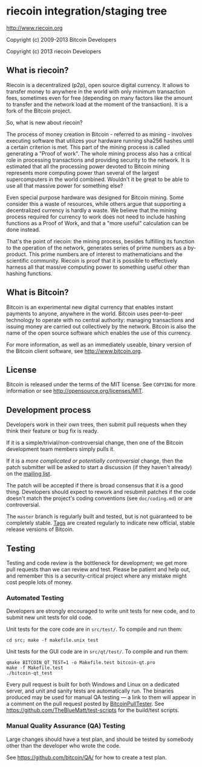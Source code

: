 riecoin integration/staging tree
================================

http://www.riecoin.org

Copyright (c) 2009-2013 Bitcoin Developers

Copyright (c) 2013 riecoin Developers

What is riecoin?
----------------
Riecoin is a decentralized (p2p), open source digital currency. It allows to transfer money to anywhere in the world with only minimum transaction fees, sometimes even for free (depending on many factors like the amount to transfer and the network load at the moment of the transaction). It is a fork of the Bitcoin project.

So, what is new about riecoin?

The process of money creation in Bitcoin - referred to as mining - involves executing software that utilizes your hardware running sha256 hashes until a certain criterion is met. This part of the mining process is called generating a "Proof of work". The whole mining process also has a critical role in processing transactions and providing security to the network. It is estimated that all the processing power devoted to Bitcoin mining represents more computing power than several of the largest supercomputers in the world combined. Wouldn't it be great to be able to use all that massive power for something else?

Even special purpose hardware was designed for Bitcoin mining. Some consider this a waste of resources, while others argue that supporting a decentralized currency is hardly a waste. We believe that the mining process required for currency to work does not need to include hashing functions as a Proof of Work, and that a "more useful" calculation can be done instead.

That's the point of riecoin: the mining process, besides fulfilling its function to the operation of the network, generates series of prime numbers as a by-product. This prime numbers are of interest to mathematicians and the scientific community. Riecoin is proof that it is possible to effectively harness all that massive computing power to something useful other than hashing functions.


What is Bitcoin?
----------------

Bitcoin is an experimental new digital currency that enables instant payments to
anyone, anywhere in the world. Bitcoin uses peer-to-peer technology to operate
with no central authority: managing transactions and issuing money are carried
out collectively by the network. Bitcoin is also the name of the open source
software which enables the use of this currency.

For more information, as well as an immediately useable, binary version of
the Bitcoin client software, see http://www.bitcoin.org.

License
-------

Bitcoin is released under the terms of the MIT license. See `COPYING` for more
information or see http://opensource.org/licenses/MIT.

Development process
-------------------

Developers work in their own trees, then submit pull requests when they think
their feature or bug fix is ready.

If it is a simple/trivial/non-controversial change, then one of the Bitcoin
development team members simply pulls it.

If it is a *more complicated or potentially controversial* change, then the patch
submitter will be asked to start a discussion (if they haven't already) on the
[mailing list](http://sourceforge.net/mailarchive/forum.php?forum_name=bitcoin-development).

The patch will be accepted if there is broad consensus that it is a good thing.
Developers should expect to rework and resubmit patches if the code doesn't
match the project's coding conventions (see `doc/coding.md`) or are
controversial.

The `master` branch is regularly built and tested, but is not guaranteed to be
completely stable. [Tags](https://github.com/bitcoin/bitcoin/tags) are created
regularly to indicate new official, stable release versions of Bitcoin.

Testing
-------

Testing and code review is the bottleneck for development; we get more pull
requests than we can review and test. Please be patient and help out, and
remember this is a security-critical project where any mistake might cost people
lots of money.

### Automated Testing

Developers are strongly encouraged to write unit tests for new code, and to
submit new unit tests for old code.

Unit tests for the core code are in `src/test/`. To compile and run them:

    cd src; make -f makefile.unix test

Unit tests for the GUI code are in `src/qt/test/`. To compile and run them:

    qmake BITCOIN_QT_TEST=1 -o Makefile.test bitcoin-qt.pro
    make -f Makefile.test
    ./bitcoin-qt_test

Every pull request is built for both Windows and Linux on a dedicated server,
and unit and sanity tests are automatically run. The binaries produced may be
used for manual QA testing — a link to them will appear in a comment on the
pull request posted by [BitcoinPullTester](https://github.com/BitcoinPullTester). See https://github.com/TheBlueMatt/test-scripts
for the build/test scripts.

### Manual Quality Assurance (QA) Testing

Large changes should have a test plan, and should be tested by somebody other
than the developer who wrote the code.

See https://github.com/bitcoin/QA/ for how to create a test plan.
